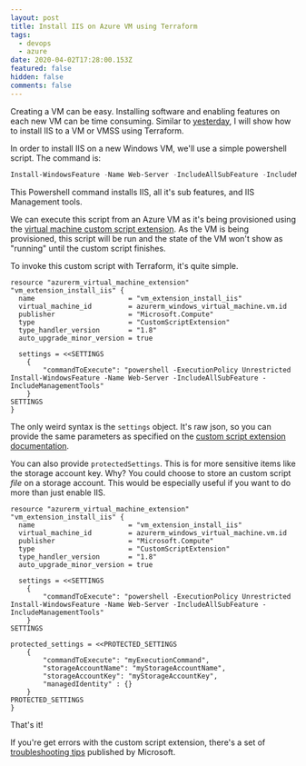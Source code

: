 ```yaml
---
layout: post
title: Install IIS on Azure VM using Terraform
tags:
  - devops
  - azure
date: 2020-04-02T17:28:00.153Z
featured: false
hidden: false
comments: false
---
```

Creating a VM can be easy. Installing software and enabling features on each new VM can be time consuming. Similar to [yesterday](https://gaunacode.com/provisioning-a-vm-with-an-azure-devops-deployment-group-agent-with-terraform), I will show how to install IIS to a VM or VMSS using Terraform.

<!--more-->

In order to install IIS on a new Windows VM, we'll use a simple powershell script.  The command is:

``` powershell
Install-WindowsFeature -Name Web-Server -IncludeAllSubFeature -IncludeManagementTools
```

This Powershell command installs IIS, all it's sub features, and IIS Management tools. 

We can execute this script from an Azure VM as it's being provisioned using the [virtual machine custom script extension](https://docs.microsoft.com/en-us/azure/virtual-machines/extensions/custom-script-windows). As the VM is being provisioned, this script will be run and the state of the VM won't show as "running" until the custom script finishes.

To invoke this custom script with Terraform, it's quite simple.

```hcl
resource "azurerm_virtual_machine_extension" "vm_extension_install_iis" {
  name                       = "vm_extension_install_iis"
  virtual_machine_id         = azurerm_windows_virtual_machine.vm.id
  publisher                  = "Microsoft.Compute"
  type                       = "CustomScriptExtension"
  type_handler_version       = "1.8"
  auto_upgrade_minor_version = true

  settings = <<SETTINGS
    {
        "commandToExecute": "powershell -ExecutionPolicy Unrestricted Install-WindowsFeature -Name Web-Server -IncludeAllSubFeature -IncludeManagementTools"
    }
SETTINGS
}
```

The only weird syntax is the `settings` object. It's raw json, so you can provide the same parameters as specified on the [custom script extension documentation](https://docs.microsoft.com/en-us/azure/virtual-machines/extensions/custom-script-windows#extension-schema).

You can also provide `protectedSettings`. This is for more sensitive items like the storage account key. Why? You could choose to store an custom script _file_ on a storage account. This would be especially useful if you want to do more than just enable IIS. 

```hcl
resource "azurerm_virtual_machine_extension" "vm_extension_install_iis" {
  name                       = "vm_extension_install_iis"
  virtual_machine_id         = azurerm_windows_virtual_machine.vm.id
  publisher                  = "Microsoft.Compute"
  type                       = "CustomScriptExtension"
  type_handler_version       = "1.8"
  auto_upgrade_minor_version = true

  settings = <<SETTINGS
    {
        "commandToExecute": "powershell -ExecutionPolicy Unrestricted Install-WindowsFeature -Name Web-Server -IncludeAllSubFeature -IncludeManagementTools"
    }
SETTINGS

protected_settings = <<PROTECTED_SETTINGS
    {
        "commandToExecute": "myExecutionCommand",
        "storageAccountName": "myStorageAccountName",
        "storageAccountKey": "myStorageAccountKey",
        "managedIdentity" : {}
    }
PROTECTED_SETTINGS
}
```

That's it!

If you're get errors with the custom script extension, there's a set of [troubleshooting tips](https://docs.microsoft.com/en-us/azure/virtual-machines/extensions/custom-script-windows#troubleshoot-and-support) published by Microsoft.